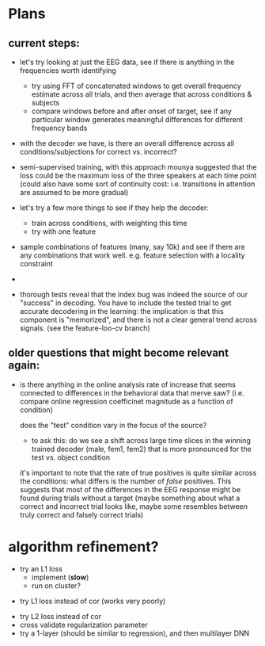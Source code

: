 
# Plans

## current steps:

- let's try looking at just the EEG data, see if there is anything
  in the frequencies worth identifying
    - try using FFT of concatenated windows to get overall frequency
      estimate across all trials, and then average that across conditions
      & subjects
    - compare windows before and after onset of target, see if
      any particular window generates meaningful differences for different
      frequency bands

- with the decoder we have, is there an overall difference across all
  conditions/subjections for correct vs. incorrect?

- semi-supervised training, with this approach mounya suggested
  that the loss could be the maximum loss of the three speakers
  at each time point (could also have some sort of continuity cost:
  i.e. transitions in attention are assumed to be more gradual)

- let's try a few more things to see if they help the decoder:
  - train across conditions, with weighting this time
  - try with one feature
- sample combinations of features (many, say 10k) and see if there
  are any combinations that work well. e.g. feature selection
  with a locality constraint
-

- thorough tests reveal that the index bug was indeed the source of our "success" in decoding. You have to include the tested trial to get accurate decodering in the learning: the implication is that this component is "memorized", and there is not a clear general trend across  signals.
(see the feature-loo-cv branch)


## older questions that might become relevant again:

- is there anything in the online analysis rate of increase that
  seems connected to differences in the behavioral data that merve saw?
    (i.e. compare online regression coefficinet magnitude as a function of condition)

  does the "test" condition vary in the focus of the source?
    - to ask this: do we see a shift across large time slices in the winning
    trained decoder (male, fem1, fem2) that is more pronounced for
    the test vs. object condition

  it's important to note that the rate of true positives is quite
  similar across the conditions: what differs is the number of
  *false* positives. This suggests that most of the differences in
  the EEG response might be found during trials without a target
  (maybe something about what a correct and incorrect trial looks like,
    maybe some resembles between truly correct and falsely correct trials)

# algorithm refinement?
- try an L1 loss
  + implement (**slow**)
  - run on cluster?
+ try L1 loss instead of cor (works very poorly)
- try L2 loss instead of cor
- cross validate regularization parameter
- try a 1-layer (should be similar to regression), and then multilayer DNN
